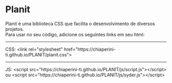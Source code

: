 # Planit
Planit é uma biblioteca CSS que facilita o desenvolvimento de diversos projetos.<br>
Para usar no seu código, adicione os seguintes links em seu html:
<hr>
CSS: &lt;link rel="stylesheet" href="https://chiaperini-ti.github.io/PLANIT/planit.css"&gt;
<hr>
JS: &lt;script src="https://chiaperini-ti.github.io/PLANIT/js/script.js"&gt;&lt;/script&gt;<br>
ou
&lt;script src="https://chiaperini-ti.github.io/PLANIT/js/syder.js"&gt;&lt;/script&gt;
